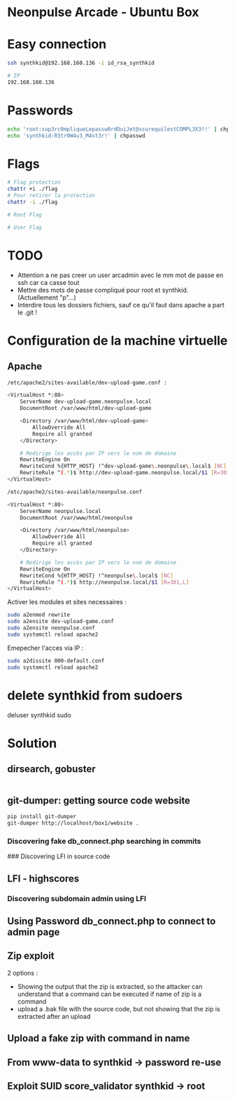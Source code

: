 # Neonpulse Arcade - Ubuntu Box

# Easy connection
```bash
ssh synthkid@192.168.160.136 -i id_rsa_synthkid

# IP
192.168.160.136
```

# Passwords
```bash
echo 'root:sup3rc0mpliqueLepassw0rdOuiJet@ssurequilestCOMPL3X3!!' | chpasswd
echo 'synthkid:R3tr0W4v3_M4st3r!' | chpasswd
```

# Flags
```bash
# Flag protection
chattr +i ./flag
# Pour retirer la protection
chattr -i ./flag

# Root Flag

# User Flag

```

# TODO
- Attention a ne pas creer un user arcadmin avec le mm mot de passe en ssh car ca casse tout
- Mettre des mots de passe compliqué pour root et synthkid. (Actuellement "p"...)
- Interdire tous les dossiers fichiers, sauf ce qu'il faut dans apache a part le .git !

# Configuration de la machine virtuelle

## Apache
```bash
/etc/apache2/sites-available/dev-upload-game.conf :

<VirtualHost *:80>
    ServerName dev-upload-game.neonpulse.local
    DocumentRoot /var/www/html/dev-upload-game

    <Directory /var/www/html/dev-upload-game>
        AllowOverride All
        Require all granted
    </Directory>

    # Redirige les accès par IP vers le nom de domaine
    RewriteEngine On
    RewriteCond %{HTTP_HOST} !^dev-upload-game\.neonpulse\.local$ [NC]
    RewriteRule ^(.*)$ http://dev-upload-game.neonpulse.local/$1 [R=301,L]
</VirtualHost>

/etc/apache2/sites-available/neonpulse.conf

<VirtualHost *:80>
    ServerName neonpulse.local
    DocumentRoot /var/www/html/neonpulse

    <Directory /var/www/html/neonpulse>
        AllowOverride All
        Require all granted
    </Directory>

    # Redirige les accès par IP vers le nom de domaine
    RewriteEngine On
    RewriteCond %{HTTP_HOST} !^neonpulse\.local$ [NC]
    RewriteRule ^(.*)$ http://neonpulse.local/$1 [R=301,L]
</VirtualHost>
```

Activer les modules et sites necessaires :

```bash
sudo a2enmod rewrite
sudo a2ensite dev-upload-game.conf
sudo a2ensite neonpulse.conf
sudo systemctl reload apache2
```

Emepecher l'acces via IP :
```bash
sudo a2dissite 000-default.conf
sudo systemctl reload apache2
```

# delete synthkid from sudoers
deluser synthkid sudo

# Solution

## dirsearch, gobuster
```bash

```

## git-dumper: getting source code website
```bash
pip install git-dumper
git-dumper http://localhost/box1/website .
```

### Discovering fake db_connect.php searching in commits

### Discovering LFI in source code

## LFI - highscores

### Discovering subdomain admin using LFI

## Using Password db_connect.php to connect to admin page

## Zip exploit
2 options :
- Showing the output that the zip is extracted, so the attacker can understand that a command can be executed if name of zip is a command
- upload a .bak file with the source code, but not showing that the zip is extracted after an upload

## Upload a fake zip with command in name

## From www-data to synthkid -> password re-use

## Exploit SUID score_validator synthkid -> root